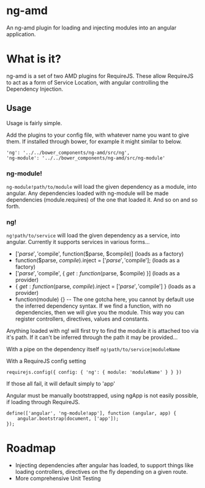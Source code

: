 ng-amd
======

An ng-amd plugin for loading and injecting modules into an angular application.


What is it?
===========
ng-amd is a set of two AMD plugins for RequireJS.  These allow RequireJS to act as a form of Service Location, with angular controlling the Dependency Injection.


Usage
-----
Usage is fairly simple.

Add the plugins to your config file, with whatever name you want to give them.  If installed through bower, for example it might similar to below.


    'ng': '../../bower_components/ng-amd/src/ng',
    'ng-module': '../../bower_components/ng-amd/src/ng-module'


### ng-module! ###
`ng-module!path/to/module` will load the given dependency as a module, into angular.  Any dependencies loaded with ng-module will be made dependencies (module.requires) of the one that loaded it.  And so on and so forth.


### ng! ###
`ng!path/to/service` will load the given dependency as a service, into angular.   Currently it supports services in various forms...

- ['$parse', '$compile', function($parse, $compile)]  (loads as a factory)
- function($parse, $compile) {}.$inject = ['$parse', '$compile'];  (loads as a factory)
- ['$parse', '$compile', { $get: function($parse, $compile) }]  (loads as a provider)
- { $get: function($parse, $compile) {}.$inject = ['$parse', '$compile'] }  (loads as a provider)
- function(module) {}
-- The one gotcha here, you cannot by default use the inferred dependency syntax.  If we find a function, with no dependencies, then we will give you the module.  This way you can register controllers, directives, values and constants.


Anything loaded with ng! will first try to find the module it is attached too via it's path.  If it can't be inferred through the path it may be provided...

With a pipe on the dependency itself `ng!path/to/service|moduleName`


With a RequireJS config setting

    requirejs.config({ config: { 'ng': { module: 'moduleName' } } })


If those all fail, it will default simply to 'app'



Angular must be manually bootstrapped, using ngApp is not easily possible, if loading through RequireJS.


    define(['angular', 'ng-module!app'], function (angular, app) {
        angular.bootstrap(document, ['app']);
    });



Roadmap
=======
- Injecting dependencies after angular has loaded, to support things like loading controllers, directives on the fly depending on a given route.
- More comprehensive Unit Testing
